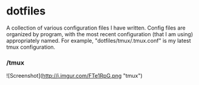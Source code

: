 # dotfiles
A collection of various configuration files I have written. Config files are organized by program, with the most recent configuration (that I am using) appropriately named. For example, "dotfiles/tmux/.tmux.conf" is my latest tmux configuration.

### /tmux
![Screenshot]\(http://i.imgur.com/FTe1RpG.png "tmux") 

